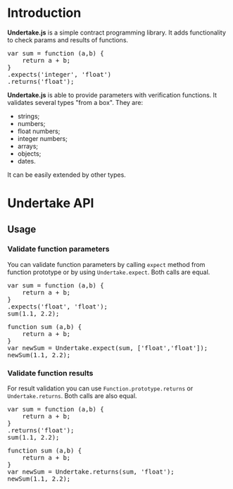# Introduction

**Undertake.js** is a simple contract programming library. It adds functionality to check params and results of functions.

<pre>var sum = function (a,b) {
    return a + b;
}
.expects('integer', 'float')
.returns('float');</pre>

**Undertake.js** is able to provide parameters with verification functions. It validates several types "from a box". They are:
- strings;
- numbers;
- float numbers;
- integer numbers;
- arrays;
- objects;
- dates.

It can be easily extended by other types.

# Undertake API

## Usage

### Validate function parameters

You can validate function parameters by calling `expect` method from function prototype or by using `Undertake.expect`. Both calls are equal.

<pre>var sum = function (a,b) {
    return a + b;
}
.expects('float', 'float');
sum(1.1, 2.2);</pre>

<pre>function sum (a,b) {
    return a + b;
}
var newSum = Undertake.expect(sum, ['float','float']);
newSum(1.1, 2.2);</pre>

### Validate function results

For result validation you can use `Function.prototype.returns` or `Undertake.returns`. Both calls are also equal.

<pre>var sum = function (a,b) {
    return a + b;
}
.returns('float');
sum(1.1, 2.2);</pre>

<pre>function sum (a,b) {
    return a + b;
}
var newSum = Undertake.returns(sum, 'float');
newSum(1.1, 2.2);</pre>